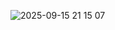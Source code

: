 ![2025-09-15 21 15 07](https://github.com/user-attachments/assets/b368c3f5-6911-4b61-a138-bc0f45d68764)
